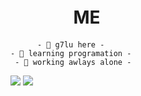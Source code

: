 # ﾠﾠ  ﾠ ME

          - 🧐 g7lu here -
    - 🙅 learning programation -
     - 🥀 working awlays alone -

<img src="https://img.shields.io/badge/Adobe%20after%20affects-CF96FD?style=for-the-badge&logo=Adobe%20after%20effects&logoColor=393665"/>
<img src="https://img.shields.io/badge/Adobe%20Photoshop-31A8FF?style=for-the-badge&logo=Adobe%20Photoshop&logoColor=black"/>
<img scr="https://img.shields.io/badge/Instagram-E4405F?style=for-the-badge&logo=instagram&logoColor=white"/>
